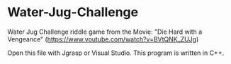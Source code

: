 # Water-Jug-Challenge
Water Jug Challenge riddle game from the Movie: "Die Hard with a Vengeance"  (https://www.youtube.com/watch?v=BVtQNK_ZUJg)

Open this file with Jgrasp or Visual Studio. This program is written in C++.



